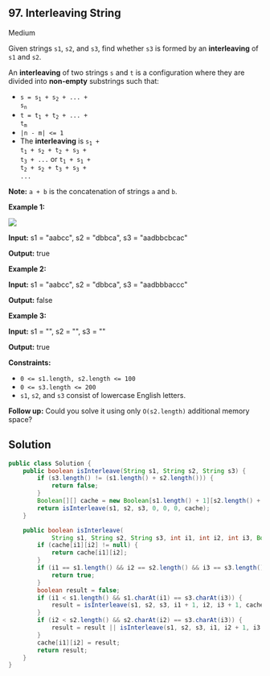## 97\. Interleaving String

Medium

Given strings `s1`, `s2`, and `s3`, find whether `s3` is formed by an **interleaving** of `s1` and `s2`.

An **interleaving** of two strings `s` and `t` is a configuration where they are divided into **non-empty** substrings such that:

*   <code>s = s<sub>1</sub> + s<sub>2</sub> + ... + s<sub>n</sub></code>
*   <code>t = t<sub>1</sub> + t<sub>2</sub> + ... + t<sub>m</sub></code>
*   `|n - m| <= 1`
*   The **interleaving** is <code>s<sub>1</sub> + t<sub>1</sub> + s<sub>2</sub> + t<sub>2</sub> + s<sub>3</sub> + t<sub>3</sub> + ...</code> or <code>t<sub>1</sub> + s<sub>1</sub> + t<sub>2</sub> + s<sub>2</sub> + t<sub>3</sub> + s<sub>3</sub> + ...</code>

**Note:** `a + b` is the concatenation of strings `a` and `b`.

**Example 1:**

![](https://assets.leetcode.com/uploads/2020/09/02/interleave.jpg)

**Input:** s1 = "aabcc", s2 = "dbbca", s3 = "aadbbcbcac"

**Output:** true 

**Example 2:**

**Input:** s1 = "aabcc", s2 = "dbbca", s3 = "aadbbbaccc"

**Output:** false 

**Example 3:**

**Input:** s1 = "", s2 = "", s3 = ""

**Output:** true 

**Constraints:**

*   `0 <= s1.length, s2.length <= 100`
*   `0 <= s3.length <= 200`
*   `s1`, `s2`, and `s3` consist of lowercase English letters.

**Follow up:** Could you solve it using only `O(s2.length)` additional memory space?

## Solution

```java
public class Solution {
    public boolean isInterleave(String s1, String s2, String s3) {
        if (s3.length() != (s1.length() + s2.length())) {
            return false;
        }
        Boolean[][] cache = new Boolean[s1.length() + 1][s2.length() + 1];
        return isInterleave(s1, s2, s3, 0, 0, 0, cache);
    }

    public boolean isInterleave(
            String s1, String s2, String s3, int i1, int i2, int i3, Boolean[][] cache) {
        if (cache[i1][i2] != null) {
            return cache[i1][i2];
        }
        if (i1 == s1.length() && i2 == s2.length() && i3 == s3.length()) {
            return true;
        }
        boolean result = false;
        if (i1 < s1.length() && s1.charAt(i1) == s3.charAt(i3)) {
            result = isInterleave(s1, s2, s3, i1 + 1, i2, i3 + 1, cache);
        }
        if (i2 < s2.length() && s2.charAt(i2) == s3.charAt(i3)) {
            result = result || isInterleave(s1, s2, s3, i1, i2 + 1, i3 + 1, cache);
        }
        cache[i1][i2] = result;
        return result;
    }
}
```